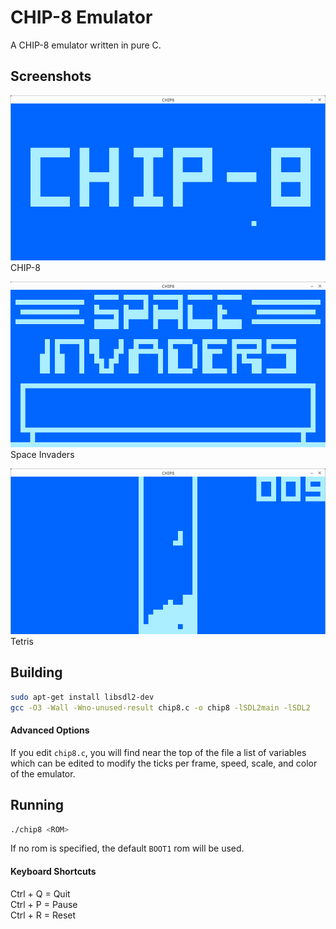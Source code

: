 # CHIP-8 Emulator

A CHIP-8 emulator written in pure C.

## Screenshots

![CHIP-8](doc/chip8.png)
CHIP-8

![Space Invaders](doc/invaders.png)
Space Invaders

![Tetris](doc/tetris.png)
Tetris

## Building

```bash
sudo apt-get install libsdl2-dev
gcc -O3 -Wall -Wno-unused-result chip8.c -o chip8 -lSDL2main -lSDL2
```

#### Advanced Options

If you edit `chip8.c`, you will find near the top of the file a list of variables which can be edited to modify the ticks per frame, speed, scale, and color of the emulator.

## Running

```bash
./chip8 <ROM>
```

If no rom is specified, the default `BOOT1` rom will be used.

#### Keyboard Shortcuts

Ctrl + Q = Quit<br>
Ctrl + P = Pause<br>
Ctrl + R = Reset
